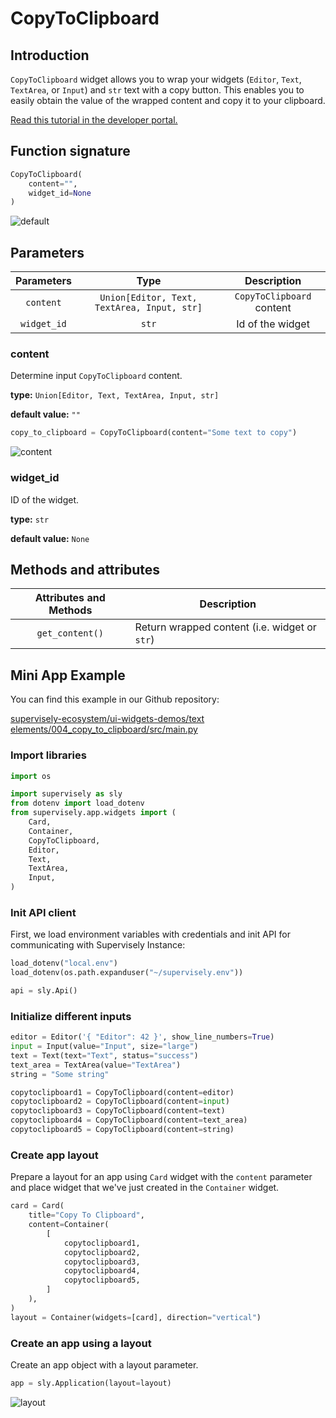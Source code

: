 # CopyToClipboard

## Introduction

`CopyToClipboard` widget allows you to wrap your widgets (`Editor`, `Text`, `TextArea`, or `Input`) and `str` text with a copy button. This enables you to easily obtain the value of the wrapped content and copy it to your clipboard.

[Read this tutorial in the developer portal.](https://developer.supervisely.com/app-development/widgets/text-elements/copytoclipboard)

## Function signature

```python
CopyToClipboard(
    content="", 
    widget_id=None
)
```

![default](https://github.com/supervisely/developer-portal/assets/78355358/473d4b89-11c1-4e10-99be-027b4d1f78d7)

## Parameters

| Parameters  |                     Type                      |        Description        |
| :---------: | :-------------------------------------------: | :-----------------------: |
|  `content`  | `Union[Editor, Text, TextArea, Input, str]`   | `CopyToClipboard` content |
| `widget_id` |                     `str`                     |     Id of the widget      |

### content

Determine input `CopyToClipboard` content.

**type:** `Union[Editor, Text, TextArea, Input, str]`

**default value:** `""`

```python
copy_to_clipboard = CopyToClipboard(content="Some text to copy")
```

![content](https://github.com/supervisely/developer-portal/assets/78355358/983984a7-3bdd-4567-9c40-987653c01065)

### widget_id

ID of the widget.

**type:** `str`

**default value:** `None`

## Methods and attributes

| Attributes and Methods  | Description                                   |
| :---------------------: | --------------------------------------------- |
|     `get_content()`     | Return wrapped content (i.e. widget or `str`) |

## Mini App Example

You can find this example in our Github repository:

[supervisely-ecosystem/ui-widgets-demos/text elements/004_copy_to_clipboard/src/main.py](<https://github.com/supervisely-ecosystem/ui-widgets-demos/blob/master/text elements/004_copy_to_clipboard/src/main.py>)

### Import libraries

```python
import os

import supervisely as sly
from dotenv import load_dotenv
from supervisely.app.widgets import (
    Card,
    Container,
    CopyToClipboard,
    Editor,
    Text,
    TextArea,
    Input,
)
```

### Init API client

First, we load environment variables with credentials and init API for communicating with Supervisely Instance:

```python
load_dotenv("local.env")
load_dotenv(os.path.expanduser("~/supervisely.env"))

api = sly.Api()
```

### Initialize different inputs

```python
editor = Editor('{ "Editor": 42 }', show_line_numbers=True)
input = Input(value="Input", size="large")
text = Text(text="Text", status="success")
text_area = TextArea(value="TextArea")
string = "Some string"

copytoclipboard1 = CopyToClipboard(content=editor)
copytoclipboard2 = CopyToClipboard(content=input)
copytoclipboard3 = CopyToClipboard(content=text)
copytoclipboard4 = CopyToClipboard(content=text_area)
copytoclipboard5 = CopyToClipboard(content=string)
```

### Create app layout

Prepare a layout for an app using `Card` widget with the `content` parameter and place widget that we've just created in the `Container` widget.

```python
card = Card(
    title="Copy To Clipboard",
    content=Container(
        [
            copytoclipboard1,
            copytoclipboard2,
            copytoclipboard3,
            copytoclipboard4,
            copytoclipboard5,
        ]
    ),
)
layout = Container(widgets=[card], direction="vertical")
```

### Create an app using a layout

Create an app object with a layout parameter.

```python
app = sly.Application(layout=layout)
```

![layout](https://github.com/supervisely/developer-portal/assets/78355358/77c72255-e912-4cba-9fb3-94f695d233e0)
